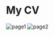 # My CV

![page1](/../master/courtneypattison_cv1.png?raw=true)
![page2](/../master/courtneypattison_cv2.png?raw=true)
